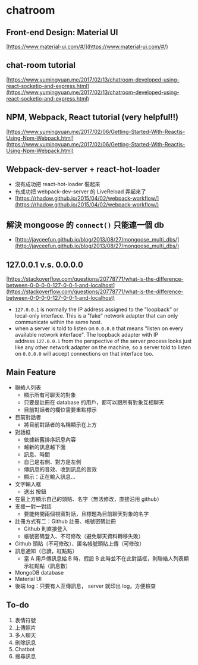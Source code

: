 # chatroom

## Front-end Design: Material UI

[https://www.material-ui.com/#/](https://www.material-ui.com/#/)


## chat-room tutorial
[https://www.yumingyuan.me/2017/02/13/chatroom-developed-using-react-socketio-and-express.html](https://www.yumingyuan.me/2017/02/13/chatroom-developed-using-react-socketio-and-express.html)

## NPM, Webpack, React tutorial (very helpful!!)
[https://www.yumingyuan.me/2017/02/06/Getting-Started-With-Reactjs-Using-Npm-Webpack.html](https://www.yumingyuan.me/2017/02/06/Getting-Started-With-Reactjs-Using-Npm-Webpack.html)

## Webpack-dev-server + react-hot-loader

* 沒有成功把 react-hot-loader 裝起來
* 有成功把 webpack-dev-server 的 LiveReload 弄起來了
* [https://rhadow.github.io/2015/04/02/webpack-workflow/](https://rhadow.github.io/2015/04/02/webpack-workflow/)

## 解決 mongoose 的 `connect()` 只能連一個 db

* [http://jayceefun.github.io/blog/2013/08/27/mongoose_multi_dbs/](http://jayceefun.github.io/blog/2013/08/27/mongoose_multi_dbs/)

## 127.0.0.1 v.s. 0.0.0.0

[https://stackoverflow.com/questions/20778771/what-is-the-difference-between-0-0-0-0-127-0-0-1-and-localhost](https://stackoverflow.com/questions/20778771/what-is-the-difference-between-0-0-0-0-127-0-0-1-and-localhost)



* `127.0.0.1` is normally the IP address assigned to the "loopback" or local-only interface. This is a "fake" network adapter that can only communicate within the same host.
*  when a server is told to listen on `0.0.0.0` that means "listen on every available network interface". The loopback adapter with IP address `127.0.0.1` from the perspective of the server process looks just like any other network adapter on the machine, so a server told to listen on `0.0.0.0` will accept connections on that interface too.

## Main Feature

- 聯絡人列表
  - 顯示所有可聊天的對象
  - 只要是註冊在 database 的用戶，都可以跟所有對象互相聊天
  - 目前對話者的欄位需要重點標示
- 目前對話者
  - 將目前對話者的名稱顯示在上方
- 對話框
  - 依據新舊排序訊息內容
  - 越新的訊息越下面
  - 訊息、時間
  - 自己是右側、對方是左側
  - 傳訊息的音效、收到訊息的音效
  - 顯示：正在輸入訊息...
- 文字輸入框
  - 送出 按鈕
- 在最上方顯示自己的頭貼、名字（無法修改，直接沿用 github）
- 支援一對一對話
  - 要能夠開兩個視窗對話，且標題為目前聊天對象的名字
- 註冊方式有二：Github 註冊、帳號密碼註冊
  - Github 則直接登入
  - 帳號密碼登入、不可修改（避免聊天資料轉移失敗）
- Github 頭貼（不可修改）、匿名帳號頭貼上傳（可修改）
- 訊息通知（已讀，紅點點）
  - 當 A 用戶傳訊息給 B 時，假設 B 此時並不在此對話框，則聯絡人列表顯示紅點點（訊息數）
- MongoDB database
- Material UI
- 後端 log：只要有人互傳訊息， server 就印出 log，方便檢查

## To-do

1. 表情符號
2. 上傳照片
3. 多人聊天
4. 刪除訊息
5. Chatbot
6. 搜尋訊息